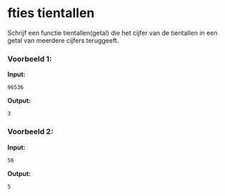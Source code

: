 # fties tientallen

Schrijf een functie tientallen(getal) die het cijfer van de tientallen in een getal van meerdere cijfers teruggeeft.  




### Voorbeeld 1:

**Input:**
	
	96536

**Output:**
	
	3



### Voorbeeld 2:

**Input:**
	
	56

**Output:**
	
	5
